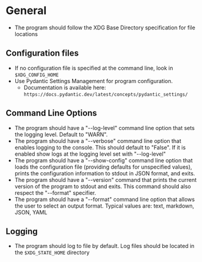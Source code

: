 # General

- The program should follow the XDG Base Directory specification for file locations

## Configuration files

- If no configuration file is specified at the command line, look in `$XDG_CONFIG_HOME` 
- Use Pydantic Settings Management for program configuration. 
    - Documentation is available here: `https://docs.pydantic.dev/latest/concepts/pydantic_settings/`

## Command Line Options

- The program should have a "--log-level" command line option that sets the logging level. Default to "WARN".
- The program should have a "--verbose" command line option that enables logging to the console. This should default to "False". If it is enabled show logs at the logging level set with "--log-level"
- The program should have a "--show-config" command line option that loads the configuration file (providing defaults for unspecified values), prints the configuration information to stdout in JSON format, and exits.
- The program should have a "--version" command that prints the current version of the program to stdout and exits. This command should also respect the "--format" specifier.
- The program should have a "--format" command line option that allows the user to select an output format. Typical values are: text, markdown, JSON, YAML

## Logging

- The program should log to file by default. Log files should be located in the `$XDG_STATE_HOME` directory

